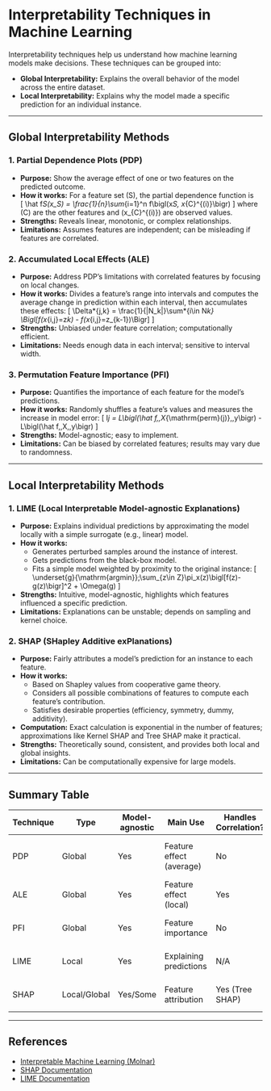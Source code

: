 # Interpretability Techniques in Machine Learning

Interpretability techniques help us understand how machine learning models make decisions. These techniques can be grouped into:

- **Global Interpretability:** Explains the overall behavior of the model across the entire dataset.
- **Local Interpretability:** Explains why the model made a specific prediction for an individual instance.

---

## Global Interpretability Methods

### 1. **Partial Dependence Plots (PDP)**

- **Purpose:** Show the average effect of one or two features on the predicted outcome.
- **How it works:** For a feature set \(S\), the partial dependence function is  
  \[
  \hat f*S(x_S) = \frac{1}{n}\sum*{i=1}^n f\bigl(x*S, x*{C}^{(i)}\bigr)
  \]
  where \(C\) are the other features and \(x\_{C}^{(i)}\) are observed values.
- **Strengths:** Reveals linear, monotonic, or complex relationships.
- **Limitations:** Assumes features are independent; can be misleading if features are correlated.

### 2. **Accumulated Local Effects (ALE)**

- **Purpose:** Address PDP’s limitations with correlated features by focusing on local changes.
- **How it works:** Divides a feature’s range into intervals and computes the average change in prediction within each interval, then accumulates these effects:
  \[
  \Delta*{j,k} = \frac{1}{|N_k|}\sum*{i\in N*k} \Bigl[f(x*{i,j}=z*k) - f(x*{i,j}=z\_{k-1})\Bigr]
  \]
- **Strengths:** Unbiased under feature correlation; computationally efficient.
- **Limitations:** Needs enough data in each interval; sensitive to interval width.

### 3. **Permutation Feature Importance (PFI)**

- **Purpose:** Quantifies the importance of each feature for the model’s predictions.
- **How it works:** Randomly shuffles a feature’s values and measures the increase in model error:
  \[
  I*j = L\bigl(\hat f,\,X*{\mathrm{perm}(j)},\,y\bigr) - L\bigl(\hat f,\,X,\,y\bigr)
  \]
- **Strengths:** Model-agnostic; easy to implement.
- **Limitations:** Can be biased by correlated features; results may vary due to randomness.

---

## Local Interpretability Methods

### 1. **LIME (Local Interpretable Model-agnostic Explanations)**

- **Purpose:** Explains individual predictions by approximating the model locally with a simple surrogate (e.g., linear) model.
- **How it works:**
  - Generates perturbed samples around the instance of interest.
  - Gets predictions from the black-box model.
  - Fits a simple model weighted by proximity to the original instance:
    \[
    \underset{g}{\mathrm{argmin}}\;\sum\_{z\in Z}\pi_x(z)\bigl[f(z)-g(z)\bigr]^2 + \Omega(g)
    \]
- **Strengths:** Intuitive, model-agnostic, highlights which features influenced a specific prediction.
- **Limitations:** Explanations can be unstable; depends on sampling and kernel choice.

### 2. **SHAP (SHapley Additive exPlanations)**

- **Purpose:** Fairly attributes a model’s prediction for an instance to each feature.
- **How it works:**
  - Based on Shapley values from cooperative game theory.
  - Considers all possible combinations of features to compute each feature’s contribution.
  - Satisfies desirable properties (efficiency, symmetry, dummy, additivity).
- **Computation:** Exact calculation is exponential in the number of features; approximations like Kernel SHAP and Tree SHAP make it practical.
- **Strengths:** Theoretically sound, consistent, and provides both local and global insights.
- **Limitations:** Can be computationally expensive for large models.

---

## Summary Table

| Technique | Type         | Model-agnostic | Main Use                 | Handles Correlation? | Notes                                 |
| --------- | ------------ | -------------- | ------------------------ | -------------------- | ------------------------------------- |
| PDP       | Global       | Yes            | Feature effect (average) | No                   | Misleading with correlated features   |
| ALE       | Global       | Yes            | Feature effect (local)   | Yes                  | Needs enough data per interval        |
| PFI       | Global       | Yes            | Feature importance       | No                   | Repeat permutations for stability     |
| LIME      | Local        | Yes            | Explaining predictions   | N/A                  | Surrogate model, can be unstable      |
| SHAP      | Local/Global | Yes/Some       | Feature attribution      | Yes (Tree SHAP)      | Theoretically grounded, computational |

---

## References

- [Interpretable Machine Learning (Molnar)](https://christophm.github.io/interpretable-ml-book/)
- [SHAP Documentation](https://shap.readthedocs.io/)
- [LIME Documentation](https://github.com/marcotcr/lime)
